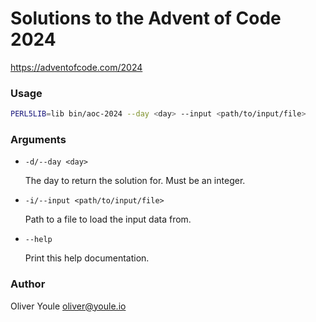 # Solutions to the Advent of Code 2024

https://adventofcode.com/2024

### Usage

```bash
PERL5LIB=lib bin/aoc-2024 --day <day> --input <path/to/input/file>
```

### Arguments

- `-d/--day <day>`

    The day to return the solution for. Must be an integer.

- `-i/--input <path/to/input/file>`

    Path to a file to load the input data from.

- `--help`

    Print this help documentation.

### Author

Oliver Youle <oliver@youle.io>
